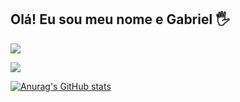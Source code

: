 ## Olá! Eu sou meu nome e Gabriel 🖐️


<a href = "mailto:gabriel.oliveira80@yahoo.com"><img src="https://img.shields.io/badge/ yahoo-D14836?style=for-the-badge&logo=yahoo&logoColor=white" target="_blank"></a>

 <a href=https://www.instagram.com/_____haruyuki________/?next target="_blank"><img src="https://img.shields.io/badge/-Instagram-%23E4405F?style=for-the-badge&logo=instagram&logoColor=white" target="_blank"></a>

[![Anurag's GitHub stats](https://github-readme-stats.vercel.app/api?=anuraghazra)](https://github.com/anuraghazra/github-readme-stats)
